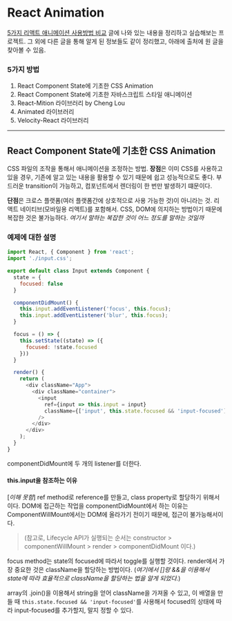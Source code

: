 # React Animation
[5가지 리액트 애니메이션 사용방법 비교](%28https://medium.com/@minoo/%EB%B2%88%EC%97%AD-5%EA%B0%80%EC%A7%80-%EB%A6%AC%EC%95%A1%ED%8A%B8-%EC%95%A0%EB%8B%88%EB%A9%94%EC%9D%B4%EC%85%98-%EC%9E%A5-%EB%8B%A8%EC%A0%90-%EB%B9%84%EA%B5%90-react-animations-in-depth-884ff6e61b88%29) 글에 나와 있는 내용을 정리하고 실습해보는 프로젝트. 그 외에 다른 글을 통해 알게 된 정보들도 같이 정리했고, 아래에 출처에 원 글을 찾아볼 수 있음.

### 5가지 방법
1. React Component State에 기초한 CSS Animation
2. React Component State에 기초한 자바스크립트 스타일 애니메이션
3. React-Mition 라이브러리 by Cheng Lou
4. Animated 라이브러리
5. Velocity-React 라이브러리

***

## React Component State에 기초한 CSS Animation
CSS 파일의 조작을 통해서 애니메이션을 조정하는 방법. **장점**은 이미 CSS를 사용하고 있을 경우, 기존에 알고 있는 내용을 활용할 수 있기 때문에 쉽고 성능적으로도 좋다. 부드러운 transition이 가능하고, 컴포넌트에서 렌더링이 한 번만 발생하기 떄문이다. 

**단점**은 크로스 플랫폼(여러 플랫폼간에 상호적으로 사용 가능한 것)이 아니라는 것. 리액트 네이티브(모바일용 리액트)를 포함해서. CSS, DOM에 의지하는 방법이기 때문에 복잡한 것은 불가능하다. *여기서 말하는 복잡한 것이 어느 정도를 말하는 것일까*

### 예제에 대한 설명

```js
import React, { Component } from 'react';
import './input.css';

export default class Input extends Component {
  state = {
    focused: false
  }

  componentDidMount() {
    this.input.addEventListener('focus', this.focus);
    this.input.addEventListener('blur', this.focus);  
  }

  focus = () => {
    this.setState((state) => ({
      focused: !state.focused
    }))
  }

  render() {
    return (
      <div className="App">
        <div className="container">
          <input 
            ref={input => this.input = input}
            className={['input', this.state.focused && 'input-focused'].join(' ')}
          />
        </div>
      </div>
    );
  }
}
```

componentDidMount에 두 개의 listener를 더한다. 

#### this.input을 참조하는 이유 

[*이해 못함*] ref method로 reference를 만들고, class property로 할당하기 위해서이다. DOM에 접근하는 작업을 componentDidMount에서 하는 이유는 ComponentWillMount에서는 DOM에 올라가기 전이기 때문에, 접근이 불가능해서이다. 
>(참고로, Lifecycle API가 실행되는 순서는 constructor > componentWillMount > render > componentDidMount 이다.)

focus method는 state의 focused에 따라서 toggle를 실행할 것이다. render에서 가장 중요한 것은 className을 할당하는 방법이다. (*여기에서 []랑 &&을 이용해서 state에 따라 효율적으로 className을 할당하는 법을 알게 되었다.*)

array의 .join()을 이용해서 string을 얻어 className을 가져올 수 있고, 이 배열을 만들 때 `this.state.focused && 'input-focused'`를 사용해서 focused의 상태에 따라 input-focused를 추가할지, 말지 정할 수 있다.